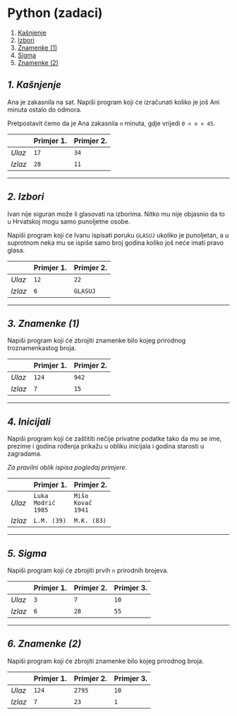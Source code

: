 # Python (zadaci)

1. [Kašnjenje](README.md#1-kasnjenje)
2. [Izbori](README.md#2-izbori)
3. [Znamenke (1)](README.md#3-znamenke-1)
4. [Sigma](README.md#4-sigma)
5. [Znamenke (2)](README.md#5-znamenke-2)

## *1. Kašnjenje*

Ana je zakasnila na sat. Napiši program koji će izračunati koliko je još Ani minuta ostalo do odmora.

Pretpostavit ćemo da je Ana zakasnila `n` minuta, gdje vrijedi `0 < n < 45`.

|         | **Primjer 1.** | **Primjer 2.** |
|---------|----------------|----------------|
| *Ulaz*  | `17`           | `34`           |
| *Izlaz* | `28`           | `11`           |

___


## *2. Izbori*

Ivan nije siguran može li glasovati na izborima. Nitko mu nije objasnio da to u Hrvatskoj mogu samo punoljetne osobe.

Napiši program koji će Ivanu ispisati poruku `GLASUJ` ukoliko je punoljetan, a u suprotnom neka mu se ispiše samo broj godina koliko još neće imati pravo glasa.

|         | **Primjer 1.** | **Primjer 2.** |
|---------|----------------|----------------|
| *Ulaz*  | `12`           | `22`           |
| *Izlaz* | `6`            | `GLASUJ`       |

___


## *3. Znamenke (1)*

Napiši program koji će zbrojiti znamenke bilo kojeg prirodnog troznamenkastog broja.

|         | **Primjer 1.** | **Primjer 2.** |
|---------|----------------|----------------|
| *Ulaz*  | `124`          | `942`          |
| *Izlaz* | `7`            | `15`           |

___


## *4. Inicijali*

Napiši program koji će zaštititi nečije privatne podatke tako da mu se ime, prezime i godina rođenja prikažu u obliku inicijala i godina starosti u zagradama.

*Za pravilni oblik ispisa pogledaj primjere.*

|         | **Primjer 1.**               | **Primjer 2.**              |
|---------|------------------------------|-----------------------------|
| *Ulaz*  | `Luka`<br>`Modrić`<br>`1985` | `Mišo`<br>`Kovač`<br>`1941` |
| *Izlaz* | `L.M. (39)`                  | `M.K. (83)`                 |

___


## *5. Sigma*

Napiši program koji će zbrojiti prvih `n` prirodnih brojeva.

|         | **Primjer 1.** | **Primjer 2.** | **Primjer 3.** |
|---------|----------------|----------------|----------------|
| *Ulaz*  | `3`            | `7`            | `10`           |
| *Izlaz* | `6`            | `28`           | `55`           |

___


## *6. Znamenke (2)*

Napiši program koji će zbrojiti znamenke bilo kojeg prirodnog broja.

|         | **Primjer 1.** | **Primjer 2.** | **Primjer 3.** |
|---------|----------------|----------------|----------------|
| *Ulaz*  | `124`          | `2795`         | `10`           |
| *Izlaz* | `7`            | `23`           | `1`            |

